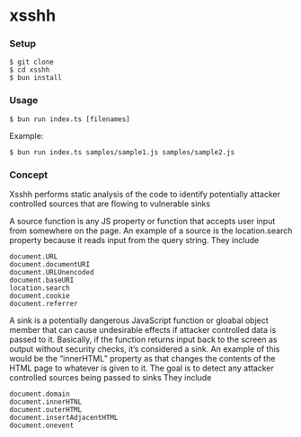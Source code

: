 # xsshh

### Setup 
```
$ git clone 
$ cd xsshh
$ bun install
```
### Usage
```
$ bun run index.ts [filenames]
```
Example:
```
$ bun run index.ts samples/sample1.js samples/sample2.js
```

### Concept
Xsshh performs static analysis of the code to identify potentially attacker controlled sources that are flowing to vulnerable sinks


A source function is any JS property or function that accepts user input from somewhere on the page. An example of a source is the location.search property because it reads input from the query string.
They include 
```
document.URL
document.documentURI
document.URLUnencoded
document.baseURI
location.search
document.cookie
document.referrer
```

A sink is a potentially dangerous JavaScript function or gloabal object member that can cause undesirable effects if attacker controlled data is passed to it. Basically, if the function returns input back to the screen as output without security checks, it’s considered a sink. An example of this would be the “innerHTML” property as that changes the contents of the HTML page to whatever is given to it. The goal is to detect any attacker controlled sources being passed to sinks
They include
```
document.domain
document.innerHTNL
document.outerHTML
document.insertAdjacentHTML
document.onevent
```